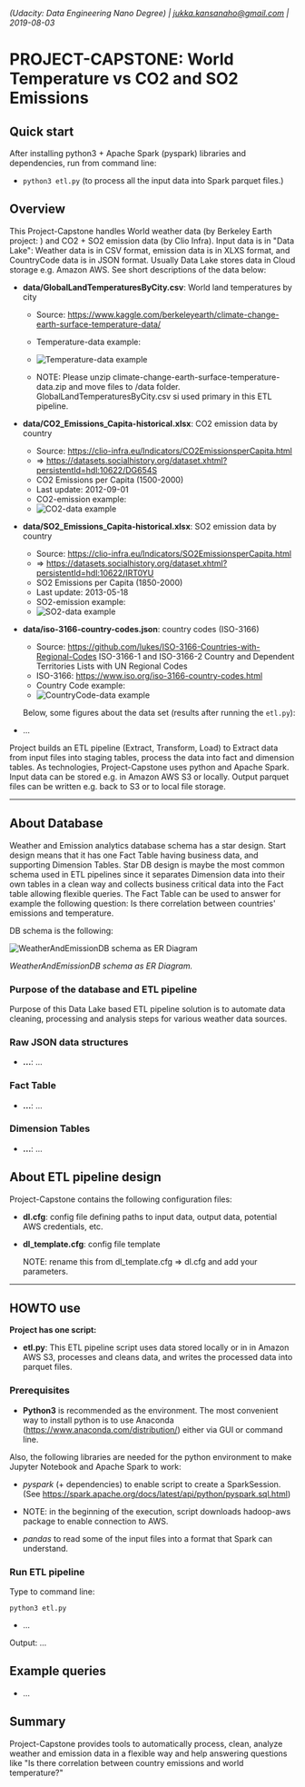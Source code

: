 _(Udacity: Data Engineering Nano Degree) | jukka.kansanaho@gmail.com | 2019-08-03_

# PROJECT-CAPSTONE: World Temperature vs CO2 and SO2 Emissions

## Quick start

After installing python3 + Apache Spark (pyspark) libraries and dependencies, run from command line:

* `python3 etl.py` (to process all the input data into Spark parquet files.)

## Overview

This Project-Capstone handles World weather data (by Berkeley Earth project: ) and CO2 + SO2 emission data (by Clio Infra). Input data is in "Data Lake": Weather data is in CSV format, emission data is in XLXS format, and CountryCode data is in JSON format. Usually Data Lake stores data in Cloud storage e.g. Amazon AWS. See short descriptions of the data below:

* **data/GlobalLandTemperaturesByCity.csv**: World land temperatures by city

  * Source: https://www.kaggle.com/berkeleyearth/climate-change-earth-surface-temperature-data/
  * Temperature-data example:
  * ![Temperature-data example](./Udacity-DEND-Project-Capstone-TemperatureData-20190804-1.png)

  * NOTE: Please unzip climate-change-earth-surface-temperature-data.zip and move files to /data folder. GlobalLandTemperaturesByCity.csv si used primary in this ETL pipeline.

* **data/CO2_Emissions_Capita-historical.xlsx**: CO2 emission data by country

  * Source: https://clio-infra.eu/Indicators/CO2EmissionsperCapita.html
  * => https://datasets.socialhistory.org/dataset.xhtml?persistentId=hdl:10622/DG654S
  * CO2 Emissions per Capita (1500-2000)
  * Last update: 2012-09-01
  * CO2-emission example:
  * ![CO2-data example](./Udacity-DEND-Project-Capstone-CO2Data-20190804-2.png)

* **data/SO2_Emissions_Capita-historical.xlsx**: SO2 emission data by country

  * Source: https://clio-infra.eu/Indicators/SO2EmissionsperCapita.html
  * => https://datasets.socialhistory.org/dataset.xhtml?persistentId=hdl:10622/IRT0YU
  * SO2 Emissions per Capita (1850-2000)
  * Last update: 2013-05-18
  * SO2-emission example:
  * ![SO2-data example](./Udacity-DEND-Project-Capstone-SO2Data-20190804-3.png)

* **data/iso-3166-country-codes.json**: country codes (ISO-3166)

  * Source: https://github.com/lukes/ISO-3166-Countries-with-Regional-Codes
    ISO-3166-1 and ISO-3166-2 Country and Dependent Territories Lists with UN Regional Codes
  * ISO-3166: https://www.iso.org/iso-3166-country-codes.html
  * Country Code example:
  * ![CountryCode-data example](./Udacity-DEND-Project-Capstone-CountryCodesData-20190804-4.png)

  Below, some figures about the data set (results after running the `etl.py`):

* ...

Project builds an ETL pipeline (Extract, Transform, Load) to Extract data from input files into staging tables, process the data into fact and dimension tables. As technologies, Project-Capstone uses python and Apache Spark. Input data can be stored e.g. in Amazon AWS S3 or locally. Output parquet files can be written e.g. back to S3 or to local file storage.

---

## About Database

Weather and Emission analytics database schema has a star design. Start design means that it has one Fact Table having business data, and supporting Dimension Tables. Star DB design is maybe the most common schema used in ETL pipelines since it separates Dimension data into their own tables in a clean way and collects business critical data into the Fact table allowing flexible queries.
The Fact Table can be used to answer for example the following question: Is there correlation between countries' emissions and temperature.

DB schema is the following:

![WeatherAndEmissionDB schema as ER Diagram](./Udacity-DEND-Project-Capstone-ERD-20190804v1.png)

_*WeatherAndEmissionDB schema as ER Diagram.*_

### Purpose of the database and ETL pipeline

Purpose of this Data Lake based ETL pipeline solution is to automate data cleaning, processing and analysis steps for various weather data sources.

### Raw JSON data structures

* **...**: ...

### Fact Table

* **...**: ...

### Dimension Tables

* **...**: ...

## About ETL pipeline design

Project-Capstone contains the following configuration files:

* **dl.cfg**: config file defining paths to input data, output data, potential AWS credentials, etc.
* **dl_template.cfg**: config file template

  NOTE: rename this from dl_template.cfg => dl.cfg and add your parameters.

---

## HOWTO use

**Project has one script:**

* **etl.py**: This ETL pipeline script uses data stored locally or in in Amazon AWS S3, processes and cleans data, and writes the processed data into parquet files.

### Prerequisites

* **Python3** is recommended as the environment. The most convenient way to install python is to use Anaconda (https://www.anaconda.com/distribution/) either via GUI or command line.

Also, the following libraries are needed for the python environment to make Jupyter Notebook and Apache Spark to work:

* _pyspark_ (+ dependencies) to enable script to create a SparkSession. (See https://spark.apache.org/docs/latest/api/python/pyspark.sql.html)
* NOTE: in the beginning of the execution, script downloads hadoop-aws package to enable connection to AWS.

* _pandas_ to read some of the input files into a format that Spark can understand.

### Run ETL pipeline

Type to command line:

`python3 etl.py`

* ...

Output: ...

## Example queries

* ...

## Summary

Project-Capstone provides tools to automatically process, clean, analyze weather and emission data in a flexible way and help answering questions like "Is there correlation between country emissions and world temperature?"
